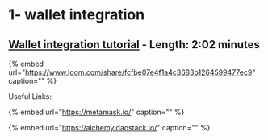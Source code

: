# 1- wallet integration

## [Wallet integration tutorial](https://www.loom.com/share/fcfbe07e4f1a4c3683b1264599477ec9) - Length: 2:02 minutes

{% embed url="https://www.loom.com/share/fcfbe07e4f1a4c3683b1264599477ec9" caption="" %}

Useful Links:

{% embed url="https://metamask.io/" caption="" %}

{% embed url="https://alchemy.daostack.io/" caption="" %}

